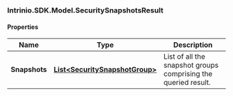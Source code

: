 [//]: # (CLASS:Intrinio.SDK.Model.SecuritySnapshotsResult)

[//]: # (KIND:object)

### Intrinio.SDK.Model.SecuritySnapshotsResult
#### Properties

[//]: # (START_DEFINITION)

Name | Type | Description
------------ | ------------- | -------------
**Snapshots** | [**List&lt;SecuritySnapshotGroup&gt;**](SecuritySnapshotGroup.md) | List of all the snapshot groups comprising the queried result. &nbsp;

[//]: # (END_DEFINITION)


[//]: # (CONTAINED_CLASS:Intrinio.SDK.Model.SecuritySnapshotGroup)


